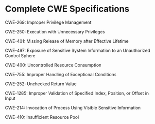 

# Complete CWE Specifications

CWE-269: Improper Privilege Management

CWE-250: Execution with Unnecessary Privileges

CWE-401: Missing Release of Memory after Effective Lifetime

CWE-497: Exposure of Sensitive System Information to an Unauthorized Control Sphere

CWE-400: Uncontrolled Resource Consumption

CWE-755: Improper Handling of Exceptional Conditions

CWE-252: Unchecked Return Value

CWE-1285: Improper Validation of Specified Index, Position, or Offset in Input

CWE-214: Invocation of Process Using Visible Sensitive Information

CWE-410: Insufficient Resource Pool